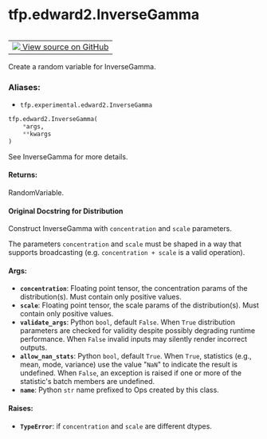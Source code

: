 <div itemscope itemtype="http://developers.google.com/ReferenceObject">
<meta itemprop="name" content="tfp.edward2.InverseGamma" />
<meta itemprop="path" content="Stable" />
</div>

# tfp.edward2.InverseGamma


<table class="tfo-notebook-buttons tfo-api" align="left">

<td>
  <a target="_blank" href="https://github.com/tensorflow/probability/blob/master/tensorflow_probability/python/experimental/edward2/interceptor.py">
    <img src="https://www.tensorflow.org/images/GitHub-Mark-32px.png" />
    View source on GitHub
  </a>
</td></table>



Create a random variable for InverseGamma.

### Aliases:

* `tfp.experimental.edward2.InverseGamma`


``` python
tfp.edward2.InverseGamma(
    *args,
    **kwargs
)
```



<!-- Placeholder for "Used in" -->

See InverseGamma for more details.

#### Returns:

RandomVariable.


#### Original Docstring for Distribution

Construct InverseGamma with `concentration` and `scale` parameters.

The parameters `concentration` and `scale` must be shaped in a way that
supports broadcasting (e.g. `concentration + scale` is a valid operation).

#### Args:


* <b>`concentration`</b>: Floating point tensor, the concentration params of the
  distribution(s). Must contain only positive values.
* <b>`scale`</b>: Floating point tensor, the scale params of the distribution(s).
  Must contain only positive values.
* <b>`validate_args`</b>: Python `bool`, default `False`. When `True` distribution
  parameters are checked for validity despite possibly degrading runtime
  performance. When `False` invalid inputs may silently render incorrect
  outputs.
* <b>`allow_nan_stats`</b>: Python `bool`, default `True`. When `True`, statistics
  (e.g., mean, mode, variance) use the value "`NaN`" to indicate the
  result is undefined. When `False`, an exception is raised if one or
  more of the statistic's batch members are undefined.
* <b>`name`</b>: Python `str` name prefixed to Ops created by this class.



#### Raises:


* <b>`TypeError`</b>: if `concentration` and `scale` are different dtypes.